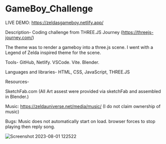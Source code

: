 # GameBoy_Challenge


LIVE DEMO: https://zeldasgameboy.netlify.app/

Description- 
Coding challenge from THREE.JS Journey (https://threejs-journey.com/)

The theme was to render a gameboy into a three.js scene. I went with a Legend of Zelda inspired theme for the scene. 

Tools- GitHub, Netlify. VSCode. Vite. Blender.

Languages and libraries- HTML, CSS, JavaScript, THREE.JS

Resources- 

SketchFab.com
(All Art assest were provided via sketchFab and assembled in Blender.)

Music: https://zeldauniverse.net/media/music/
(I do not claim ownership of music) 


Bugs: Music does not automatically start on load. browser forces to stop playing then reply song.


![Screenshot 2023-08-01 122522](https://github.com/AllDeus/GameBoy_Challenge/assets/87239985/d4cc9b69-2a0c-40ca-a108-93d50c6b8580)
